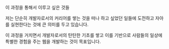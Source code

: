 이 과정을 통해서 이루고 싶은 것들

저는 단순히 개발자로서의 커리어를 쌓는 것을 떠나 하고 싶었던 일들에 도전하고 자아를 실현한다는 것에 큰 의미를 두고 있습니다.

이 과정을 거치면서 개발자로서의 탄탄한 기초를 쌓고 이를 기반으로 사람들의 일상에 특별한 경험을 주는 웹을 개발하는 것이 목표입니다.

